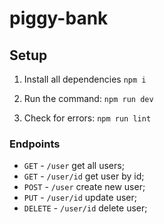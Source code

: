 # piggy-bank


## Setup

1. Install all dependencies 
 ```npm i```

2. Run the command:
 ```npm run dev```

3. Check for errors:
 ```npm run lint```

 ### Endpoints
  
  - ``GET`` - ``/user`` get all users;
  - ``GET`` - ``/user/id`` get user by id;
  - ``POST`` - ``/user`` create new user;
  - ``PUT`` - ``/user/id`` update user;
  - ``DELETE`` - ``/user/id`` delete user;